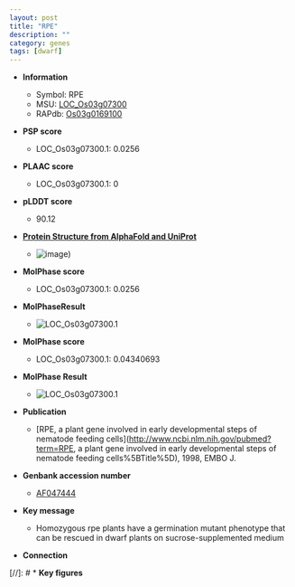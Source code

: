 ```yaml
---
layout: post
title: "RPE"
description: ""
category: genes
tags: [dwarf]
---
```


* **Information**  
    + Symbol: RPE  
    + MSU: [LOC_Os03g07300](http://rice.plantbiology.msu.edu/cgi-bin/ORF_infopage.cgi?orf=LOC_Os03g07300)  
    + RAPdb: [Os03g0169100](http://rapdb.dna.affrc.go.jp/viewer/gbrowse_details/irgsp1?name=Os03g0169100)  

* **PSP score**  
    + LOC_Os03g07300.1: 0.0256 

* **PLAAC score**  
    + LOC_Os03g07300.1: 0 

* **pLDDT score**
    + 90.12

* **[Protein Structure from AlphaFold and UniProt](https://www.uniprot.org/uniprotkb/Q9ZTP5/entry#structure)**
    + ![image](https://ricepsp.github.io/images/Q9/AF-Q9ZTP5-F1.png))

* **MolPhase score**
    + LOC_Os03g07300.1: 0.0256

* **MolPhaseResult**
    + ![LOC_Os03g07300.1](https://ricepsp.github.io/pictures/LOC_Os03g/LOC_Os03g07300.1.png)

* **MolPhase score**
    + LOC_Os03g07300.1: 0.04340693

* **MolPhase Result**
    + ![LOC_Os03g07300.1](https://304243504.github.io/Pictures/LOC_Os03g/LOC_Os03g07300.1.png)

* **Publication**  
    + [RPE, a plant gene involved in early developmental steps of nematode feeding cells](http://www.ncbi.nlm.nih.gov/pubmed?term=RPE, a plant gene involved in early developmental steps of nematode feeding cells%5BTitle%5D), 1998, EMBO J.

* **Genbank accession number**  
    + [AF047444](http://www.ncbi.nlm.nih.gov/nuccore/AF047444)

* **Key message**  
    + Homozygous rpe plants have a germination mutant phenotype that can be rescued in dwarf plants on sucrose-supplemented medium

* **Connection**  

[//]: # * **Key figures**  


